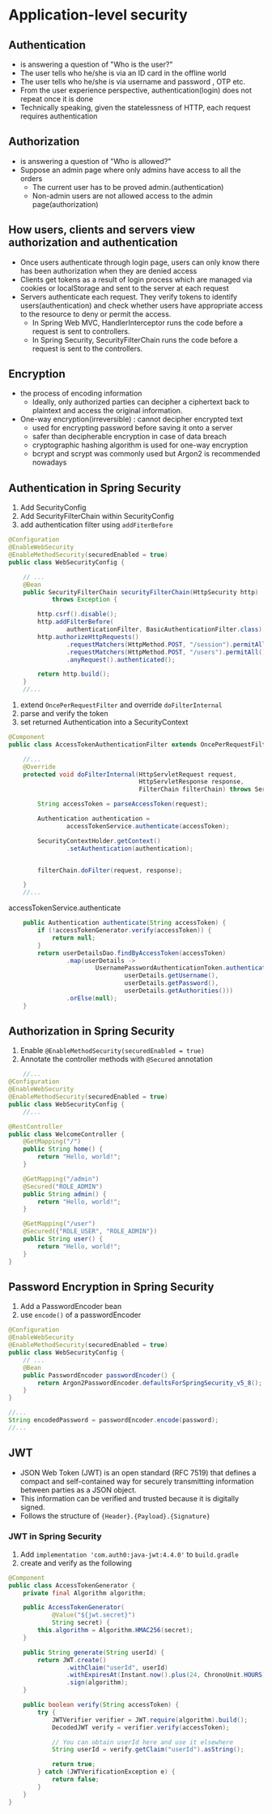 # Application-level security

## Authentication

* is answering a question of "Who is the user?"
* The user tells who he/she is via an ID card in the offline world
* The user tells who he/she is via username and password , OTP etc.
* From the user experience perspective, authentication(login) does not repeat once it is done
* Technically speaking, given the statelessness of HTTP, each request requires authentication

## Authorization

* is answering a question of "Who is allowed?"
* Suppose an admin page where only admins have access to all the orders
  * The current user has to be proved admin.(authentication)
  * Non-admin users are not allowed access to the admin page(authorization)

## How users, clients and servers view authorization and authentication

* Once users authenticate through login page, users can only know there has been authorization when they are denied access
* Clients get tokens as a result of login process which are managed via cookies or localStorage and sent to the server at each request
* Servers authenticate each request. They verify tokens to identify users(authentication) and check whether users have appropriate access to the resource to deny or permit the access.
  * In Spring Web MVC, HandlerInterceptor runs the code before a request is sent to controllers.
  * In Spring Security, SecurityFilterChain runs the code before a request is sent to the controllers.

## Encryption

* the process of encoding information
  * Ideally, only authorized parties can decipher a ciphertext back to plaintext and access the original information.
* One-way encryption(irreversible) : cannot decipher encrypted text
  * used for encrypting password before saving it onto a server
  * safer than decipherable encryption in case of data breach
  * cryptographic hashing algorithm is used for one-way encryption
  * bcrypt and scrypt was commonly used but Argon2 is recommended nowadays

## Authentication in Spring Security

1. Add SecurityConfig
1. Add SecurityFilterChain within SecurityConfig
1. add authentication filter using `addFiterBefore`

```java
@Configuration
@EnableWebSecurity
@EnableMethodSecurity(securedEnabled = true)
public class WebSecurityConfig {

    // ...
    @Bean
    public SecurityFilterChain securityFilterChain(HttpSecurity http)
            throws Exception {

        http.csrf().disable();
        http.addFilterBefore(
                authenticationFilter, BasicAuthenticationFilter.class);
        http.authorizeHttpRequests()
                .requestMatchers(HttpMethod.POST, "/session").permitAll()
                .requestMatchers(HttpMethod.POST, "/users").permitAll()
                .anyRequest().authenticated();

        return http.build();
    }
    //...
```

1. extend `OncePerRequestFilter` and override `doFilterInternal`
1. parse and verify the token
1. set returned Authentication into a SecurityContext

```java
@Component
public class AccessTokenAuthenticationFilter extends OncePerRequestFilter {

    //...
    @Override
    protected void doFilterInternal(HttpServletRequest request,
                                    HttpServletResponse response,
                                    FilterChain filterChain) throws ServletException, IOException {

        String accessToken = parseAccessToken(request);

        Authentication authentication =
                accessTokenService.authenticate(accessToken);

        SecurityContextHolder.getContext()
                .setAuthentication(authentication);


        filterChain.doFilter(request, response);

    }
    //...
```

accessTokenService.authenticate

```java
    public Authentication authenticate(String accessToken) {
        if (!accessTokenGenerator.verify(accessToken)) {
            return null;
        }
        return userDetailsDao.findByAccessToken(accessToken)
                .map(userDetails ->
                        UsernamePasswordAuthenticationToken.authenticated(
                                userDetails.getUsername(),
                                userDetails.getPassword(),
                                userDetails.getAuthorities()))
                .orElse(null);
    }
```

## Authorization in Spring Security

1. Enable `@EnableMethodSecurity(securedEnabled = true)`
1. Annotate the controller methods with `@Secured` annotation

```java
    //...
@Configuration
@EnableWebSecurity
@EnableMethodSecurity(securedEnabled = true)
public class WebSecurityConfig {
    //...
```

```java
@RestController
public class WelcomeController {
    @GetMapping("/")
    public String home() {
        return "Hello, world!";
    }

    @GetMapping("/admin")
    @Secured("ROLE_ADMIN")
    public String admin() {
        return "Hello, world!";
    }

    @GetMapping("/user")
    @Secured({"ROLE_USER", "ROLE_ADMIN"})
    public String user() {
        return "Hello, world!";
    }
}
```

## Password Encryption in Spring Security

1. Add a PasswordEncoder bean 
1. use `encode()` of a passwordEncoder

```java
@Configuration
@EnableWebSecurity
@EnableMethodSecurity(securedEnabled = true)
public class WebSecurityConfig {
    // ...
    @Bean
    public PasswordEncoder passwordEncoder() {
        return Argon2PasswordEncoder.defaultsForSpringSecurity_v5_8();
    }
}

```

```java
//...
String encodedPassword = passwordEncoder.encode(password);
//...
```

## JWT

* JSON Web Token (JWT) is an open standard (RFC 7519) that defines a compact and self-contained way for securely transmitting information between parties as a JSON object.
* This information can be verified and trusted because it is digitally signed.
* Follows the structure of `{Header}.{Payload}.{Signature}`

### JWT in Spring Security

1. Add `implementation 'com.auth0:java-jwt:4.4.0'` to `build.gradle`
1. create and verify as the following

```java
@Component
public class AccessTokenGenerator {
    private final Algorithm algorithm;

    public AccessTokenGenerator(
            @Value("${jwt.secret}")
            String secret) {
        this.algorithm = Algorithm.HMAC256(secret);
    }

    public String generate(String userId) {
        return JWT.create()
                .withClaim("userId", userId)
                .withExpiresAt(Instant.now().plus(24, ChronoUnit.HOURS))
                .sign(algorithm);
    }

    public boolean verify(String accessToken) {
        try {
            JWTVerifier verifier = JWT.require(algorithm).build();
            DecodedJWT verify = verifier.verify(accessToken);

            // You can obtain userId here and use it elsewhere
            String userId = verify.getClaim("userId").asString();

            return true;
        } catch (JWTVerificationException e) {
            return false;
        }
    }
}
```
